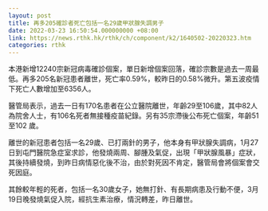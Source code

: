 ```yaml
---
layout: post
title: 再多205確診者死亡包括一名29歲甲狀腺失調男子
date: 2022-03-23 16:50:54.000000000 +08:00
link: https://news.rthk.hk/rthk/ch/component/k2/1640502-20220323.htm
categories: rthk
---
```


本港新增12240宗新冠病毒確診個案，單日新增個案回落，確診宗數是過去一周最低。再多205名新冠患者離世，死亡率0.59%，較昨日的0.58%微升。第五波疫情下死亡人數增加至6356人。

醫管局表示，過去一日有170名患者在公立醫院離世，年齡29至106歲，其中82人為院舍人士，有106名死者無接種疫苗紀錄。另有35宗滯後公布死亡個案，年齡51至102 歲。

離世的新冠患者包括一名29歲、已打兩針的男子，他本身有甲狀腺失調病，1月27日到屯門醫院急症室求診，他發燒兩周、腳腫及氣促，出現「甲狀腺風暴」症狀，其後持續發燒，到昨日病情惡化後不治，由於對死因不肯定，醫管局會將個案會交死因庭。 

其餘較年輕的死者，包括一名30歲女子，她無打針、有長期病患及行動不便，3月19日晚發燒氣促入院，經抗生素治療，情況轉差，昨日離世。
